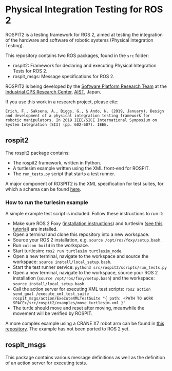 # Physical Integration Testing for ROS 2

ROSPIT2 is a testing framework for ROS 2, aimed at testing the integration of the hardware and software of robotic systems (Physical Integration Testing).

This repository contains two ROS packages, found in the `src` folder:
* rospit2: Framework for declaring and executing Physical Integration Tests for ROS 2.
* rospit_msgs: Message specifications for ROS 2.

ROSPIT2 is being developed by the [Software Platform Research Team](https://unit.aist.go.jp/icps/icps-sp/en/about-spr-teams/) at the [Industrial CPS Research Center](https://unit.aist.go.jp/icps/index_en.html), [AIST](https://www.aist.go.jp/index_en.html), Japan.

If you use this work in a research project, please cite:

`Erich, F., Saksena, A., Biggs, G., & Ando, N. (2019, January). Design and development of a physical integration testing framework for robotic manipulators. In 2019 IEEE/SICE International Symposium on System Integration (SII) (pp. 602-607). IEEE.`

## rospit2

The rospit2 package contains:
* The rospit2 framework, written in Python.
* A turtlesim example written using the XML front-end for ROSPIT.
* The `run_tests.py` script that starts a test runner.

A major component of ROSPIT2 is the XML specification for test suites, for which a schema can be found [here](src/rospit2/rospit2/xml/rospit.xsd).

### How to run the turlesim example
A simple example test script is included. Follow these instructions to run it:
* Make sure ROS 2 Foxy ([installation instructions](https://index.ros.org/doc/ros2/Installation/Foxy/)) and turtlesim ([see this tutorial](https://index.ros.org/doc/ros2/Tutorials/Turtlesim/Introducing-Turtlesim/)) are installed.
* Open a terminal and clone this repository into a new workspace.
* Source your ROS 2 installation, e.g. `source /opt/ros/foxy/setup.bash`.
* Run `colcon build` in the workspace.
* Start turtlesim: `ros2 run turtlesim turtlesim_node`.
* Open a new terminal, navigate to the workspace and source the workspace: `source install/local_setup.bash`.
* Start the test runner service: `python3 src/rospit2/scripts/run_tests.py`
* Open a new terminal, navigate to the workspace, source your ROS 2 installation (`source /opt/ros/foxy/setup.bash`) and the workspace: `source install/local_setup.bash`.
* Call the action server for executing XML test scripts: `ros2 action send_goal /execute_xml_test_suite rospit_msgs/action/ExecuteXMLTestSuite "{ path: <PATH TO WORK SPACE>/src/rospit2/examples/move_turtlesim.xml }"`
* The turtle should move and reset after moving, meanwhile the movement will be verified by ROSPIT.

A more complex example using a CRANE X7 robot arm can be found in [this repository](https://github.com/FlorisE/crane_pnp_pits/). The example has not been ported to ROS 2 yet.

## rospit_msgs

This package contains various message definitions as well as the definition of an action server for executing tests.
